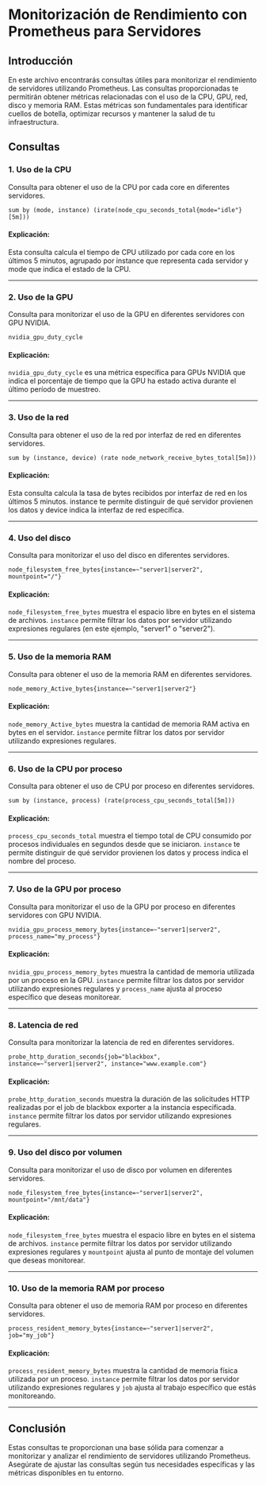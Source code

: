 # Monitorización de Rendimiento con Prometheus para Servidores

## Introducción

En este archivo encontrarás consultas útiles para monitorizar el rendimiento de servidores utilizando Prometheus. Las consultas proporcionadas te permitirán obtener métricas relacionadas con el uso de la CPU, GPU, red, disco y memoria RAM. Estas métricas son fundamentales para identificar cuellos de botella, optimizar recursos y mantener la salud de tu infraestructura.

## Consultas

### 1. Uso de la CPU

Consulta para obtener el uso de la CPU por cada core en diferentes servidores.

```promql
sum by (mode, instance) (irate(node_cpu_seconds_total{mode="idle"}[5m]))
```

#### Explicación:

Esta consulta calcula el tiempo de CPU utilizado por cada core en los últimos 5 minutos, agrupado por instance que representa cada servidor y mode que indica el estado de la CPU.

---

### 2. Uso de la GPU

Consulta para monitorizar el uso de la GPU en diferentes servidores con GPU NVIDIA.

```promql
nvidia_gpu_duty_cycle
```

#### Explicación:

`nvidia_gpu_duty_cycle` es una métrica específica para GPUs NVIDIA que indica el porcentaje de tiempo que la GPU ha estado activa durante el último período de muestreo.

---

### 3. Uso de la red

Consulta para obtener el uso de la red por interfaz de red en diferentes servidores.

```promql
sum by (instance, device) (rate node_network_receive_bytes_total[5m]))
```

#### Explicación:

Esta consulta calcula la tasa de bytes recibidos por interfaz de red en los últimos 5 minutos. instance te permite distinguir de qué servidor provienen los datos y device indica la interfaz de red específica.

---

### 4. Uso del disco

Consulta para monitorizar el uso del disco en diferentes servidores.

```promql
node_filesystem_free_bytes{instance=~"server1|server2", mountpoint="/"}
```

#### Explicación:

`node_filesystem_free_bytes` muestra el espacio libre en bytes en el sistema de archivos. `instance` permite filtrar los datos por servidor utilizando expresiones regulares (en este ejemplo, "server1" o "server2").

---

### 5. Uso de la memoria RAM

Consulta para obtener el uso de la memoria RAM en diferentes servidores.

```promql
node_memory_Active_bytes{instance=~"server1|server2"}
```

#### Explicación:

`node_memory_Active_bytes` muestra la cantidad de memoria RAM activa en bytes en el servidor. `instance` permite filtrar los datos por servidor utilizando expresiones regulares.

---

### 6. Uso de la CPU por proceso

Consulta para obtener el uso de CPU por proceso en diferentes servidores.

```promql
sum by (instance, process) (rate(process_cpu_seconds_total[5m]))
```

#### Explicación:

`process_cpu_seconds_total` muestra el tiempo total de CPU consumido por procesos individuales en segundos desde que se iniciaron. `instance` te permite distinguir de qué servidor provienen los datos y process indica el nombre del proceso.

---

### 7. Uso de la GPU por proceso

Consulta para monitorizar el uso de la GPU por proceso en diferentes servidores con GPU NVIDIA.

```promql
nvidia_gpu_process_memory_bytes{instance=~"server1|server2", process_name="my_process"}
```

#### Explicación:

`nvidia_gpu_process_memory_bytes` muestra la cantidad de memoria utilizada por un proceso en la GPU. `instance` permite filtrar los datos por servidor utilizando expresiones regulares y `process_name` ajusta al proceso específico que deseas monitorear.

---

### 8. Latencia de red

Consulta para monitorizar la latencia de red en diferentes servidores.

```promql
probe_http_duration_seconds{job="blackbox", instance=~"server1|server2", instance="www.example.com"}
```

#### Explicación:

`probe_http_duration_seconds` muestra la duración de las solicitudes HTTP realizadas por el job de blackbox exporter a la instancia especificada. `instance` permite filtrar los datos por servidor utilizando expresiones regulares.

---

### 9. Uso del disco por volumen

Consulta para monitorizar el uso de disco por volumen en diferentes servidores.

```promql
node_filesystem_free_bytes{instance=~"server1|server2", mountpoint="/mnt/data"}
```

#### Explicación:

`node_filesystem_free_bytes` muestra el espacio libre en bytes en el sistema de archivos. `instance` permite filtrar los datos por servidor utilizando expresiones regulares y `mountpoint` ajusta al punto de montaje del volumen que deseas monitorear.

---

### 10. Uso de la memoria RAM por proceso

Consulta para obtener el uso de memoria RAM por proceso en diferentes servidores.

```promql
process_resident_memory_bytes{instance=~"server1|server2", job="my_job"}
```

#### Explicación:

`process_resident_memory_bytes` muestra la cantidad de memoria física utilizada por un proceso. `instance` permite filtrar los datos por servidor utilizando expresiones regulares y `job` ajusta al trabajo específico que estás monitoreando.

---

## Conclusión

Estas consultas te proporcionan una base sólida para comenzar a monitorizar y analizar el rendimiento de servidores utilizando Prometheus. Asegúrate de ajustar las consultas según tus necesidades específicas y las métricas disponibles en tu entorno.
